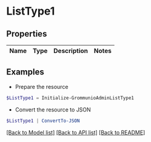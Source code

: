 # ListType1
## Properties

Name | Type | Description | Notes
------------ | ------------- | ------------- | -------------

## Examples

- Prepare the resource
```powershell
$ListType1 = Initialize-GrommunioAdminListType1 
```

- Convert the resource to JSON
```powershell
$ListType1 | ConvertTo-JSON
```

[[Back to Model list]](../README.md#documentation-for-models) [[Back to API list]](../README.md#documentation-for-api-endpoints) [[Back to README]](../README.md)

